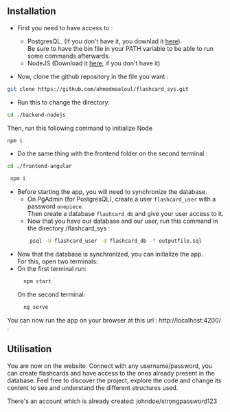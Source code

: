 
## Installation

- First you need to have access to :
    - PostgresQL. (If you don't have it, you downlad it [here](https://www.postgresql.org/download/)).</br>
      Be sure to have the bin file in your PATH variable to be able to run some commands afterwards.
    - NodeJS (Download it [here](https://nodejs.org/en/download), if you don't have it)

- Now, clone the github repository in the file you want :</br>
```bash
git clone https://github.com/ahmedmaaloul/flashcard_sys.git
```
- Run this to change the directory:
```bash
cd ./backend-nodejs
```
Then, run this following command to initialize Node
  ```bash
npm i
  ```
- Do the same thing with the frontend folder on the second terminal :
```bash
cd ./frontend-angular
```
```bash
 npm i
```

- Before starting the app, you will need to synchronize the database.
    - On PgAdmin (for PostgresQL), create a user ```flashcard_user``` with a password ```onepiece```.</br>
      Then create a database ```flashcard_db``` and give your user access to it.
    - Now that you have our database and our user, run this command in the directory /flashcard_sys :
  ```bash 
      psql -U flashcard_user -d flashcard_db -f outputfile.sql
  ```
- Now that the database is synchronized, you can initialize the app.</br>
  For this, open two terminals:</br>
- On the first terminal run:
  ```bash
    npm start
  ```
  On the second terminal:
  ```bash
    ng serve
  ```
You can now run the app on your browser at this url : http://localhost:4200/ .</br>

## Utilisation
You are now on the website.
Connect with any username/password, you can create flashcards and have access to the ones already present in the database.
Feel free to discover the project, explore the code and change its content to see and understand the different structures used.

There's an account which is already created:
johndoe/strongpassword123